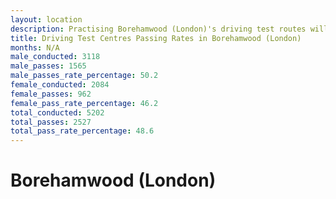 ```yaml
---
layout: location
description: Practising Borehamwood (London)'s driving test routes will help you become more confident in your gear-changing abilities.
title: Driving Test Centres Passing Rates in Borehamwood (London)
months: N/A
male_conducted: 3118
male_passes: 1565
male_passes_rate_percentage: 50.2
female_conducted: 2084
female_passes: 962
female_pass_rate_percentage: 46.2
total_conducted: 5202
total_passes: 2527
total_pass_rate_percentage: 48.6
---
```


# Borehamwood (London)
